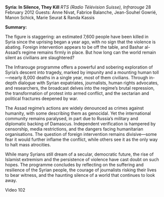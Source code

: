 **Syria: In Silence, They Kill** _RTS (Radio Télévision Suisse), Infrarouge_ 28 February 2012 Guests: Anne Nivat, Fabrice Balanche, Jean-Souhel Gowrié, Manon Schick, Marie Seurat & Randa Kassis

**Summary:**

The figure is staggering: an estimated 7,600 people have been killed in Syria since the uprising began a year ago, with no sign that the violence is abating. Foreign intervention appears to be off the table, and Bashar al-Assad’s regime remains firmly in place. But how long can the world remain silent as civilians are slaughtered?

The Infrarouge programme offers a powerful and sobering exploration of Syria’s descent into tragedy, marked by impunity and a mounting human toll—nearly 8,000 deaths in a single year, most of them civilians. Through in-depth dialogue with Syrian expatriates, journalists, human rights advocates, and researchers, the broadcast delves into the regime’s brutal repression, the transformation of protest into armed conflict, and the sectarian and political fractures deepened by war.

The Assad regime’s actions are widely denounced as crimes against humanity, with some describing them as genocidal. Yet the international community remains paralysed, in part due to Russia’s military and diplomatic backing of Damascus. Independent verification is hampered by censorship, media restrictions, and the dangers facing humanitarian organisations. The question of foreign intervention remains divisive—some fear it would further inflame the conflict, while others see it as the only way to halt mass atrocities.

While many Syrians still dream of a secular, democratic future, the rise of Islamist extremism and the persistence of violence have cast doubt on such hopes. The programme concludes by reflecting on the suffering and resilience of the Syrian people, the courage of journalists risking their lives to bear witness, and the haunting silence of a world that continues to look away.

Video 102